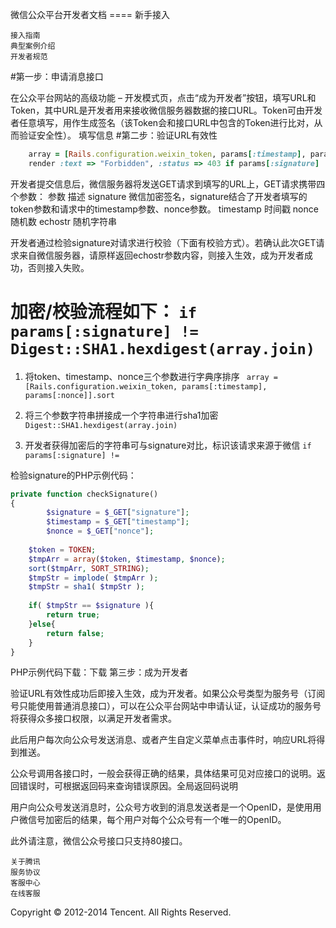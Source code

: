 
微信公众平台开发者文档 ==== 新手接入

    接入指南
    典型案例介绍
    开发者规范

#第一步：申请消息接口

在公众平台网站的高级功能 – 开发模式页，点击“成为开发者”按钮，填写URL和Token，其中URL是开发者用来接收微信服务器数据的接口URL。Token可由开发者任意填写，用作生成签名（该Token会和接口URL中包含的Token进行比对，从而验证安全性）。 填写信息
#第二步：验证URL有效性

```ruby
    array = [Rails.configuration.weixin_token, params[:timestamp], params[:nonce]].sort
    render :text => "Forbidden", :status => 403 if params[:signature] != Digest::SHA1.hexdigest(array.join)
```

开发者提交信息后，微信服务器将发送GET请求到填写的URL上，GET请求携带四个参数：
参数 	描述
signature 	微信加密签名，signature结合了开发者填写的token参数和请求中的timestamp参数、nonce参数。
timestamp 	时间戳
nonce 	随机数
echostr 	随机字符串

开发者通过检验signature对请求进行校验（下面有校验方式）。若确认此次GET请求来自微信服务器，请原样返回echostr参数内容，则接入生效，成为开发者成功，否则接入失败。

# 加密/校验流程如下： ` if params[:signature] != Digest::SHA1.hexdigest(array.join) `
1. 将token、timestamp、nonce三个参数进行字典序排序 ` array = [Rails.configuration.weixin_token, params[:timestamp], params[:nonce]].sort`

2. 将三个参数字符串拼接成一个字符串进行sha1加密 `Digest::SHA1.hexdigest(array.join)`

3. 开发者获得加密后的字符串可与signature对比，标识该请求来源于微信  `if params[:signature] != `



检验signature的PHP示例代码：
```php
private function checkSignature()
{
        $signature = $_GET["signature"];
        $timestamp = $_GET["timestamp"];
        $nonce = $_GET["nonce"];	
        		
	$token = TOKEN;
	$tmpArr = array($token, $timestamp, $nonce);
	sort($tmpArr, SORT_STRING);
	$tmpStr = implode( $tmpArr );
	$tmpStr = sha1( $tmpStr );
	
	if( $tmpStr == $signature ){
		return true;
	}else{
		return false;
	}
}
```

PHP示例代码下载：下载
第三步：成为开发者

验证URL有效性成功后即接入生效，成为开发者。如果公众号类型为服务号（订阅号只能使用普通消息接口），可以在公众平台网站中申请认证，认证成功的服务号将获得众多接口权限，以满足开发者需求。

此后用户每次向公众号发送消息、或者产生自定义菜单点击事件时，响应URL将得到推送。

公众号调用各接口时，一般会获得正确的结果，具体结果可见对应接口的说明。返回错误时，可根据返回码来查询错误原因。全局返回码说明

用户向公众号发送消息时，公众号方收到的消息发送者是一个OpenID，是使用用户微信号加密后的结果，每个用户对每个公众号有一个唯一的OpenID。

此外请注意，微信公众号接口只支持80接口。

    关于腾讯
    服务协议
    客服中心
    在线客服

Copyright © 2012-2014 Tencent. All Rights Reserved.

